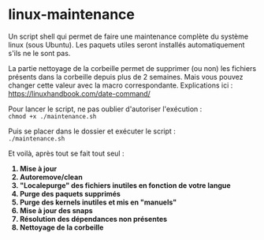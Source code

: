 # linux-maintenance
<p>Un script shell qui permet de faire une maintenance complète du système linux (sous Ubuntu). 
Les paquets utiles seront installés automatiquement s'ils ne le sont pas.</p>

<p>La partie nettoyage de la corbeille permet de supprimer (ou non) les fichiers présents dans la corbeille depuis plus de 2 semaines. Mais vous pouvez changer cette valeur avec la macro correspondante. Explications ici : <a href="https://linuxhandbook.com/date-command/" title="commande date">https://linuxhandbook.com/date-command/</a>

Pour lancer le script, ne pas oublier d'autoriser l'exécution : <br/>`chmod +x ./maintenance.sh`

Puis se placer dans le dossier et exécuter le script : <br/>`./maintenance.sh`

Et voilà, après tout se fait tout seul :
<b><ol>
    <li>Mise à jour</li>
    <li>Autoremove/clean</li>
    <li>"Localepurge" des fichiers inutiles en fonction de votre langue</li>
    <li>Purge des paquets supprimés</li>
    <li>Purge des kernels inutiles et mis en "manuels"</li>
    <li>Mise à jour des snaps</li>
    <li>Résolution des dépendances non présentes</li>
    <li>Nettoyage de la corbeille</li>
</ol>
</b>
